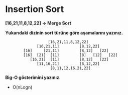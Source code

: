 # Insertion Sort
**[16,21,11,8,12,22] -> Merge Sort**

**Yukarıdaki dizinin sort türüne göre aşamalarını yazınız.**

                       [16,21,11,8,12,22]
                  [16,21,11]         [8,12,22]
            [16]     [21,11]         [8,12]   [22]
            [16]  [21]  [11]         [8]   [12]   [22]
               [16,21]  [11]         [8,12]   [22]
                  [11,16,21]         [8,12,22]
                        [8,11,12,16,21,22]
**Big-O gösterimini yazınız.**
* O(nLogn)